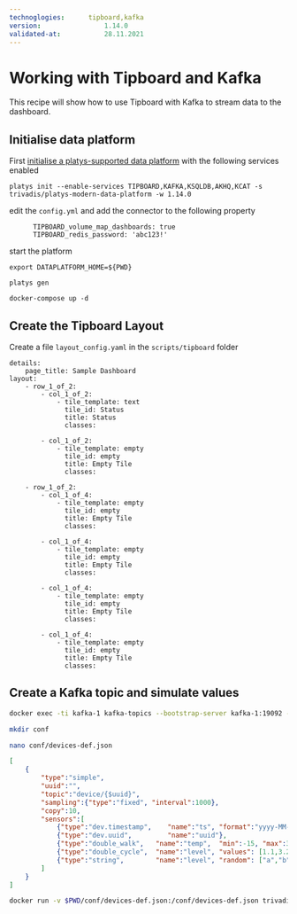 ```yaml
---
technoglogies:      tipboard,kafka
version:				1.14.0
validated-at:			28.11.2021
---
```


# Working with Tipboard and Kafka

This recipe will show how to use Tipboard with Kafka to stream data to the dashboard.

## Initialise data platform

First [initialise a platys-supported data platform](../documentation/getting-started.md) with the following services enabled

```
platys init --enable-services TIPBOARD,KAFKA,KSQLDB,AKHQ,KCAT -s trivadis/platys-modern-data-platform -w 1.14.0
```

edit the `config.yml` and add the connector to the following property

```
      TIPBOARD_volume_map_dashboards: true
      TIPBOARD_redis_password: 'abc123!'
```

start the platform

```
export DATAPLATFORM_HOME=${PWD}

platys gen

docker-compose up -d
```

## Create the Tipboard Layout

Create a file `layout_config.yaml` in the `scripts/tipboard` folder

```
details:
    page_title: Sample Dashboard
layout:
    - row_1_of_2:
        - col_1_of_2:
            - tile_template: text
              tile_id: Status
              title: Status
              classes:

        - col_1_of_2:
            - tile_template: empty
              tile_id: empty
              title: Empty Tile
              classes:

    - row_1_of_2:
        - col_1_of_4:
            - tile_template: empty
              tile_id: empty
              title: Empty Tile
              classes:

        - col_1_of_4:
            - tile_template: empty
              tile_id: empty
              title: Empty Tile
              classes:

        - col_1_of_4:
            - tile_template: empty
              tile_id: empty
              title: Empty Tile
              classes:

        - col_1_of_4:
            - tile_template: empty
              tile_id: empty
              title: Empty Tile
              classes:
```

## Create a Kafka topic and simulate values

```bash
docker exec -ti kafka-1 kafka-topics --bootstrap-server kafka-1:19092 --create --topic sensor-value --replication-factor 3 --partitions 3
```


```bash
mkdir conf

nano conf/devices-def.json
```

```json
[
    {
        "type":"simple",
        "uuid":"",
        "topic":"device/{$uuid}",
        "sampling":{"type":"fixed", "interval":1000},
        "copy":10,
        "sensors":[
            {"type":"dev.timestamp",    "name":"ts", "format":"yyyy-MM-dd'T'HH:mm:ss.SSSZ"},
            {"type":"dev.uuid",         "name":"uuid"},
            {"type":"double_walk",   "name":"temp",  "min":-15, "max":3},
            {"type":"double_cycle",  "name":"level", "values": [1.1,3.2,8.3,9.4]},
            {"type":"string",        "name":"level", "random": ["a","b","c","d","e","f","g","h","i","j","k","l","m","n","o"]}
        ]
    }
]
```


```bash
docker run -v $PWD/conf/devices-def.json:/conf/devices-def.json trivadis/iot-simulator -dt MQTT -u tcp://dataplatform:28100 -t iot/ -cf /conf/devices-def.json
```


